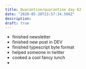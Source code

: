 ```yaml
---
title: Quarantine/quarantine day 62
date: "2020-05-20T23:57:34.506Z"
description: 
draft: true
---
```


- finished newsletter
- finished new post in DEV
- finished typescript byte format
- helped someone in twitter
- cooked a cool fancy lunch
- 
